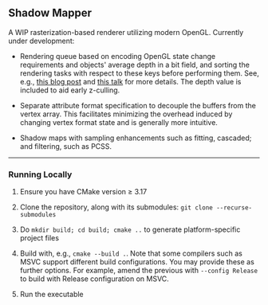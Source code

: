 ## Shadow Mapper

A WIP rasterization-based renderer utilizing modern OpenGL. Currently under development:

- Rendering queue based on encoding OpenGL state change requirements and objects' average depth in a bit field, and sorting the rendering tasks with respect to these keys before performing them. See, e.g., [this blog post](https://realtimecollisiondetection.net/blog/?p=86) and [this talk](https://www.youtube.com/watch?v=-bCeNzgiJ8I&t=1920s) for more details. The depth value is included to aid early z-culling.
    
- Separate attribute format specification to decouple the buffers from the vertex array. This facilitates minimizing the overhead induced by changing vertex format state and is generally more intuitive.

- Shadow maps with sampling enhancements such as fitting, cascaded; and filtering, such as PCSS.

----

### Running Locally

   1. Ensure you have CMake version ≥ 3.17

   2. Clone the repository, along with its submodules: ```git clone --recurse-submodules```

   3. Do ```mkdir build; cd build; cmake ..``` to generate platform-specific project files

   4. Build with, e.g., ```cmake --build .```. Note that some compilers such as MSVC support different build configurations. You may provide these as further options. For example, amend the previous with ```--config Release``` to build with Release configuration on MSVC.

   5. Run the executable
